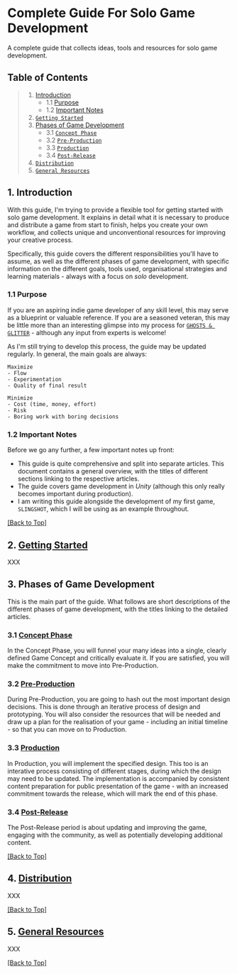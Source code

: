 # Complete Guide For Solo Game Development

A complete guide that collects ideas, tools and resources for solo game development.

<a name="toc"></a>
## Table of Contents

> 1. [Introduction](#introduction)
>    - 1.1 [Purpose](#purpose)
>    - 1.2 [Important Notes](#important-notes)
> 2. [`Getting Started`](#getting-started)
> 3. [Phases of Game Development](#phases)
>    - 3.1 [`Concept Phase`](#concept-phase)
>    - 3.2 [`Pre-Production`](#pre-production)
>    - 3.3 [`Production`](#production)
>    - 3.4 [`Post-Release`](#post-release)
> 4. [`Distribution`](#distribution)
> 5. [`General Resources`](#resources)

<a name="introduction"></a>
## 1. Introduction

With this guide, I'm trying to provide a flexible tool for getting started with solo game development. It explains in detail what it is necessary to produce and distribute a game from start to finish, helps you create your own workflow, and collects unique and unconventional resources for improving your creative process.

Specifically, this guide covers the different responsibilities you'll have to assume, as well as the different phases of game development, with specific information on the different goals, tools used, organisational strategies and learning materials - always with a focus on *solo* development.

<a name="purpose"></a>
### 1.1 Purpose

If you are an aspiring indie game developer of any skill level, this may serve as a blueprint or valuable reference. If you are a seasoned veteran, this may be little more than an interesting glimpse into my process for [`GHOSTS & GLITTER`](https://www.youtube.com/@ghostsnglitter) - although any input from experts is welcome!

As I'm still trying to develop this process, the guide may be updated regularly. In general, the main goals are always:

```
Maximize
- Flow
- Experimentation
- Quality of final result
```

```
Minimize
- Cost (time, money, effort)
- Risk
- Boring work with boring decisions
```

<a name="important-notes"></a>
### 1.2 Important Notes

Before we go any further, a few important notes up front:
- This guide is quite comprehensive and split into separate articles. This document contains a general overview, with the titles of different sections linking to the respective articles.
- The guide covers game development in *Unity* (although this only really becomes important during production).
- I am writing this guide alongside the development of my first game, `SLINGSHOT`, which I will be using as an example throughout.

[[Back to Top]](#complete-guide-for-solo-game-development)

<a name="getting-started"></a>
## 2. [Getting Started](Articles/2_GettingStarted.md/#getting-started)

XXX

<a name="phases"></a>
## 3. Phases of Game Development

This is the main part of the guide. What follows are short descriptions of the different phases of game development, with the titles linking to the detailed articles.

<a name="concept-phase"></a>
### 3.1 [Concept Phase](Phases/3_1_ConceptPhase.md/#concept-phase)

In the Concept Phase, you will funnel your many ideas into a single, clearly defined Game Concept and critically evaluate it. If you are satisfied, you will make the commitment to move into Pre-Production.

<a name="pre-production"></a>
### 3.2 [Pre-Production](Phases/3_2_PreProduction.md/#pre-production)

During Pre-Production, you are going to hash out the most important design decisions. This is done through an iterative process of design and prototyping. You will also consider the resources that will be needed and draw up a plan for the realisation of your game - including an initial timeline - so that you can move on to Production.

<a name="production"></a>
### 3.3 [Production](Phases/3_3_Production.md/#production)

In Production, you will implement the specified design. This too is an interative process consisting of different stages, during which the design may need to be updated. The implementation is accompanied by consistent content preparation for public presentation of the game - with an increased commitment towards the release, which will mark the end of this phase.

<a name="post-release"></a>
### 3.4 [Post-Release](Phases/3_4_PostRelease.md/#post-release)

The Post-Release period is about updating and improving the game, engaging with the community, as well as potentially developing additional content.

[[Back to Top]](#complete-guide-for-solo-game-development)

<a name="distribution"></a>
## 4. [Distribution](Articles/4_Distribution.md/#distribution)

XXX

[[Back to Top]](#complete-guide-for-solo-game-development)

<a name="resources"></a>
## 5. [General Resources](Articles/5_GeneralResources.md/#general-resources)

XXX

[[Back to Top]](#complete-guide-for-solo-game-development)